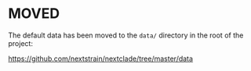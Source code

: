 # MOVED

The default data has been moved to the `data/` directory in the root of the project:

https://github.com/nextstrain/nextclade/tree/master/data
